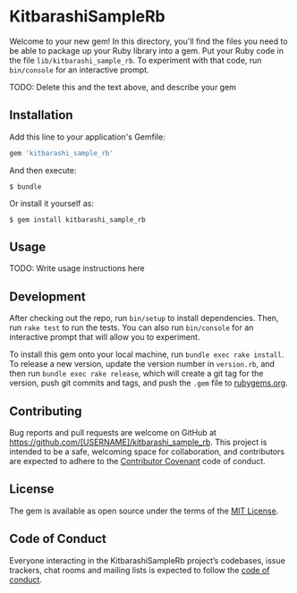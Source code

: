 # KitbarashiSampleRb

Welcome to your new gem! In this directory, you'll find the files you need to be able to package up your Ruby library into a gem. Put your Ruby code in the file `lib/kitbarashi_sample_rb`. To experiment with that code, run `bin/console` for an interactive prompt.

TODO: Delete this and the text above, and describe your gem

## Installation

Add this line to your application's Gemfile:

```ruby
gem 'kitbarashi_sample_rb'
```

And then execute:

    $ bundle

Or install it yourself as:

    $ gem install kitbarashi_sample_rb

## Usage

TODO: Write usage instructions here

## Development

After checking out the repo, run `bin/setup` to install dependencies. Then, run `rake test` to run the tests. You can also run `bin/console` for an interactive prompt that will allow you to experiment.

To install this gem onto your local machine, run `bundle exec rake install`. To release a new version, update the version number in `version.rb`, and then run `bundle exec rake release`, which will create a git tag for the version, push git commits and tags, and push the `.gem` file to [rubygems.org](https://rubygems.org).

## Contributing

Bug reports and pull requests are welcome on GitHub at https://github.com/[USERNAME]/kitbarashi_sample_rb. This project is intended to be a safe, welcoming space for collaboration, and contributors are expected to adhere to the [Contributor Covenant](http://contributor-covenant.org) code of conduct.

## License

The gem is available as open source under the terms of the [MIT License](https://opensource.org/licenses/MIT).

## Code of Conduct

Everyone interacting in the KitbarashiSampleRb project’s codebases, issue trackers, chat rooms and mailing lists is expected to follow the [code of conduct](https://github.com/[USERNAME]/kitbarashi_sample_rb/blob/master/CODE_OF_CONDUCT.md).

